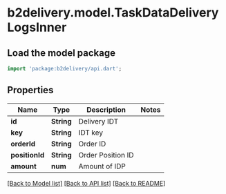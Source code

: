 # b2delivery.model.TaskDataDeliveryLogsInner

## Load the model package
```dart
import 'package:b2delivery/api.dart';
```

## Properties
Name | Type | Description | Notes
------------ | ------------- | ------------- | -------------
**id** | **String** | Delivery IDT | 
**key** | **String** | IDT key | 
**orderId** | **String** | Order ID | 
**positionId** | **String** | Order Position ID | 
**amount** | **num** | Amount of IDP | 

[[Back to Model list]](../README.md#documentation-for-models) [[Back to API list]](../README.md#documentation-for-api-endpoints) [[Back to README]](../README.md)


